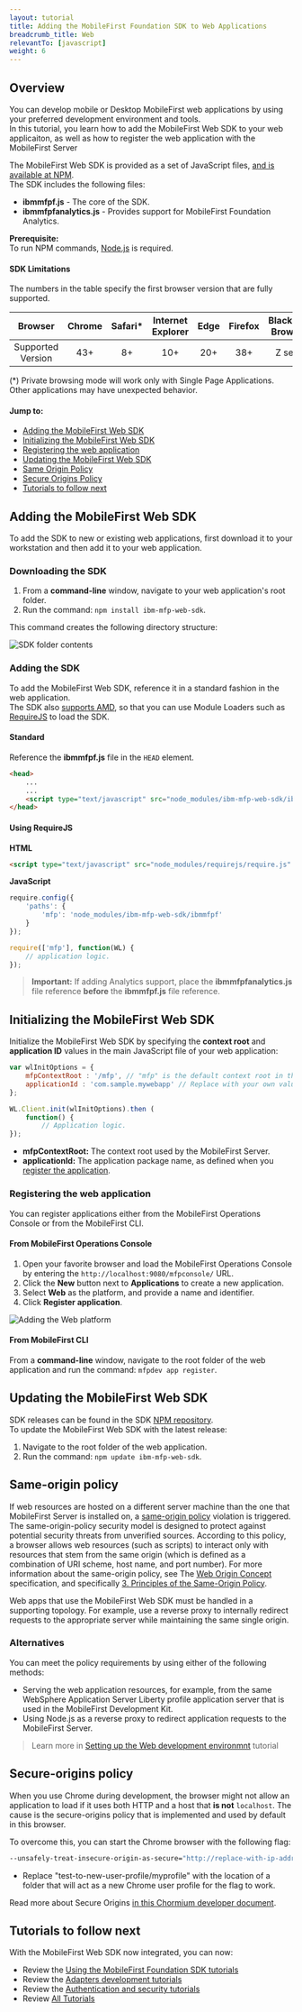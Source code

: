 ```yaml
---
layout: tutorial
title: Adding the MobileFirst Foundation SDK to Web Applications
breadcrumb_title: Web
relevantTo: [javascript]
weight: 6
---
```

## Overview
You can develop mobile or Desktop MobileFirst web applications by using your preferred development environment and tools.  
In this tutorial, you learn how to add the MobileFirst Web SDK to your web applicaiton, as well as how to register the web application with the MobileFirst Server

The MobileFirst Web SDK is provided as a set of JavaScript files, [and is available at NPM](https://www.npmjs.com/package/ibm-mfp-web-sdk).  
The SDK includes the following files:

- **ibmmfpf.js** - The core of the SDK.
- **ibmmfpfanalytics.js** - Provides support for MobileFirst Foundation Analytics.

**Prerequisite:**  
To run NPM commands, [Node.js](https://nodejs.org) is required.

#### SDK Limitations
The numbers in the table specify the first browser version that are fully supported.

|      Browser      | Chrome | Safari* | Internet Explorer | Edge | Firefox | Blackberry Browser* | Android Browser |
|:-----------------:|:------:|:-------:|:-----------------:|:----:|:-------:|:------------------:|:---------------:|
| Supported Version |   43+  |    8+   |        10+        |  20+ |  38+  |      Z series      |   Android 4.3+  |

(*) Private browsing mode will work only with Single Page Applications. Other applications may have unexpected behavior.

#### Jump to:

- [Adding the MobileFirst Web SDK](#adding-the-mobilefirst-web-sdk)
- [Initializing the MobileFirst Web SDK](#initializing-the-mobilefirst-web-sdk)
- [Registering the web application](#registering-the-web-application)
- [Updating the MobileFirst Web SDK](#updating-the-mobilefirst-web-sdk)
- [Same Origin Policy](#same-origin-policy)
- [Secure Origins Policy](#secure-origins-policy)
- [Tutorials to follow next](#tutorials-to-follow-next)

## Adding the MobileFirst Web SDK
To add the SDK to new or existing web applications, first download it to your workstation and then add it to your web application.

### Downloading the SDK
1. From a **command-line** window, navigate to your web application's root folder.
2. Run the command: `npm install ibm-mfp-web-sdk`.

This command creates the following directory structure:

![SDK folder contents](sdk-folder.png)

### Adding the SDK
To add the MobileFirst Web SDK, reference it in a standard fashion in the web application.  
The SDK also [supports AMD](https://en.wikipedia.org/wiki/Asynchronous_module_definition), so that you can use Module Loaders such as [RequireJS](http://requirejs.org/) to load the SDK.

#### Standard
Reference the **ibmmfpf.js** file in the `HEAD` element.  

```html
<head>
    ...
    ...
    <script type="text/javascript" src="node_modules/ibm-mfp-web-sdk/ibmmfpf.js"></script>
</head>
```

#### Using RequireJS

**HTML**  

```html
<script type="text/javascript" src="node_modules/requirejs/require.js" data-main="index"></script>
```

**JavaScript**

```javascript
require.config({
	'paths': {
		'mfp': 'node_modules/ibm-mfp-web-sdk/ibmmfpf'
	}
});

require(['mfp'], function(WL) {
    // application logic.
});
```

> <span class="glyphicon glyphicon-exclamation-sign" aria-hidden="true"></span> **Important:** If adding Analytics support, place the **ibmmfpfanalytics.js** file reference **before** the **ibmmfpf.js** file reference.

## Initializing the MobileFirst Web SDK
Initialize the MobileFirst Web SDK by specifying the **context root** and **application ID** values in the main JavaScript file of your web application:

```javascript
var wlInitOptions = {
    mfpContextRoot : '/mfp', // "mfp" is the default context root in the MobileFirst Development server
    applicationId : 'com.sample.mywebapp' // Replace with your own value.
};

WL.Client.init(wlInitOptions).then (
    function() {
        // Application logic.
});
```

- **mfpContextRoot:** The context root used by the MobileFirst Server.
- **applicationId:** The application package name, as defined when you [register the application](#registering-the-web-application).

### Registering the web application
You can register applications either from the MobileFirst Operations Console or from the MobileFirst CLI.

#### From MobileFirst Operations Console

1. Open your favorite browser and load the MobileFirst Operations Console by entering the `http://localhost:9080/mfpconsole/` URL.
2. Click the **New** button next to **Applications** to create a new application.
3. Select **Web** as the platform, and provide a name and identifier.
4. Click **Register application**.

![Adding the Web platform](add-web-platform.png)

#### From MobileFirst CLI
From a **command-line** window, navigate to the root folder of the web application and run the command: `mfpdev app register`.

## Updating the MobileFirst Web SDK
SDK releases can be found in the SDK [NPM repository](https://www.npmjs.com/package/ibm-mfp-web-sdk).  
To update the MobileFirst Web SDK with the latest release:

1. Navigate to the root folder of the web application.
2. Run the command: `npm update ibm-mfp-web-sdk`.

## Same-origin policy
If web resources are hosted on a different server machine than the one that MobileFirst Server is installed on, a [same-origin policy](https://developer.mozilla.org/en-US/docs/Web/Security/Same-origin_policy) violation is triggered. The same-origin-policy security model is designed to protect against potential security threats from unverified sources. According to this policy, a browser allows web resources (such as scripts) to interact only with resources that stem from the same origin (which is defined as a combination of URI scheme, host name, and port number). For more information about the same-origin policy, see The [Web Origin Concept](https://tools.ietf.org/html/rfc6454) specification, and specifically [3. Principles of the Same-Origin Policy](https://tools.ietf.org/html/rfc6454#section-3).

Web apps that use the MobileFirst Web SDK must be handled in a supporting topology. For example, use a reverse proxy to internally redirect requests to the appropriate server while maintaining the same single origin.

### Alternatives
You can meet the policy requirements by using either of the following methods:

- Serving the web application resources, for example, from the same WebSphere Application Server Liberty profile application server that is used in the MobileFirst Development Kit.
- Using Node.js as a reverse proxy to redirect application requests to the MobileFirst Server.

> Learn more in [Setting up the Web development environmnt](../../setting-up-your-development-environment/web-development-environment) tutorial

## Secure-origins policy
When you use Chrome during development, the browser might not allow an application to load if it uses both HTTP and a host that **is not** `localhost`. The cause is the secure-origins policy that is implemented and used by default in this browser.

To overcome this, you can start the Chrome browser with the following flag:

```bash
--unsafely-treat-insecure-origin-as-secure="http://replace-with-ip-address-or-host:port-number" --user-data-dir=/test-to-new-user-profile/myprofile
```

- Replace "test-to-new-user-profile/myprofile" with the location of a folder that will act as a new Chrome user profile for the flag to work.

Read more about Secure Origins [in this Chormium developer document](https://www.chromium.org/Home/chromium-security/prefer-secure-origins-for-powerful-new-features).

## Tutorials to follow next
With the MobileFirst Web SDK now integrated, you can now:

- Review the [Using the MobileFirst Foundation SDK tutorials](../../using-the-mfpf-sdk/)
- Review the [Adapters development tutorials](../../adapters/)
- Review the [Authentication and security tutorials](../../authentication-and-security/)
- Review [All Tutorials](../../all-tutorials)
